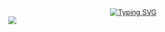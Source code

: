 <!--
### Hi there 👋
**M1S7K/M1S7K** is a ✨ _special_ ✨ repository because its `README.md` (this file) appears on your GitHub profile.

Here are some ideas to get you started:

- 🔭 I’m currently working on ...
- 🌱 I’m currently learning ...
- 👯 I’m looking to collaborate on ...
- 🤔 I’m looking for help with ...
- 💬 Ask me about ...
- 📫 How to reach me: ...
- 😄 Pronouns: ...
- ⚡ Fun fact: ...
Hi there 👋
I'm Michael from Ukraine
-->
<div align="center">
  <a href="https://git.io/typing-svg"><img src="https://readme-typing-svg.herokuapp.com?font=Fira+Code&weight=700&size=24&pause=1500&color=EE8101&width=350&height=100&lines=Hi+there+%F0%9F%91%8B+I'm+Michael" alt="Typing SVG" />
  </a>
</div>
<div>
  <img src="https://img.shields.io/badge/CodePen-CodePen-FD841F?style=for-the-badge&logo=codepen&labelColor=001253">
  </div>
